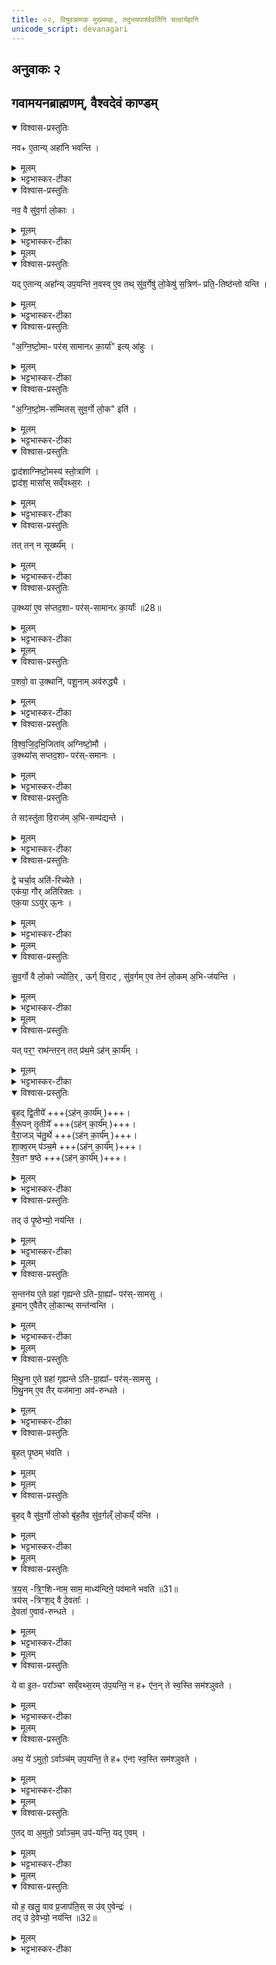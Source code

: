```yaml
---
title: ०२, विषुवन्नामक मुख्यमहः, तदुभयपार्श्ववर्तिनि चत्वार्यहानि
unicode_script: devanagari
---
```



##  अनुवाकः २
## गवामयनब्राह्मणम्, वैश्वदेवं काण्डम्
<details open><summary>विश्वास-प्रस्तुतिः</summary>

नव+ ए॒तान्य् अहा॑नि भवन्ति ।  
</details>

<details><summary>मूलम्</summary>

नव+ ए॒तान्य् अहा॑नि भवन्ति ।  
</details>

<details><summary>भट्टभास्कर-टीका</summary>

1 अथ गवामयनब्राह्मणम्, वैश्वदेवं काण्डं पञ्चानुवाकाः । नवैतान्यहानीत्यादि ॥ तत्र संवत्सरस्य गर्भभूतानि नवाहानि एतानि वक्ष्यमाणानि भवन्ति, तत्स्वरूपमिदानीं ब्रूम इति ।
</details>

<details open><summary>विश्वास-प्रस्तुतिः</summary>

नव॒ वै सु॑व॒र्गा लो॒काः ।  
</details>

<details><summary>मूलम्</summary>

नव॒ वै सु॑व॒र्गा लो॒काः ।  
</details>

<details><summary>भट्टभास्कर-टीका</summary>

नवधा भिद्यते सः स्वर्गादिभेदेन नवधा भिन्नत्वात् देवानाम् । यद्वा - नवधा भिन्नैश्वर्याः स्वर्गाः पृथिव्यादिप्राजापत्यान्ता लोकाः, भोगभूमयो वा नव प्राणाः नव स्वर्गाः ।
</details>


<details><summary>मूलम्</summary>

यदे॒तान्यहा᳚न्युप॒यन्ति॑ ।
न॒वस्वे॒व तथ्सु॑व॒र्गेषु॑ लो॒केषु॑ स॒त्रिण॑ᳶ प्रति॒तिष्ठ॑न्तो यन्ति ।
</details>

<details open><summary>विश्वास-प्रस्तुतिः</summary>

यद् ए॒तान्य् अहा᳚न्य् उप॒यन्ति॑ न॒वस्व् ए॒व तथ् सु॑व॒र्गेषु॑ लो॒केषु॑ स॒त्रिण॑ᳶ प्रति॒-तिष्ठ॑न्तो यन्ति ।  
</details>

<details><summary>मूलम्</summary>

यद् ए॒तान्य् अहा᳚न्य् उप॒यन्ति॑ न॒वस्व् ए॒व तथ् सु॑व॒र्गेषु॑ लो॒केषु॑ स॒त्रिण॑ᳶ प्रति॒-तिष्ठ॑न्तो यन्ति ।  
</details>

<details><summary>भट्टभास्कर-टीका</summary>

तत् तस्मादेषामह्नां उपायनेन नवसु स्वर्गेषु लोकेषु सत्रिणः प्रतितिष्ठन्तः प्रत्येकरस्य तद्भोगं भुञ्जाना यन्ति गच्छन्ति अविच्छेदेन वर्तन्ते । यद्वा - नवानामह्नां उपायनमेव नवसु स्वर्गेषु प्रतिष्ठात्वेन रूप्यते ॥
</details>

<details open><summary>विश्वास-प्रस्तुतिः</summary>

"अ॒ग्नि॒ष्टो॒माᳶ पर॑स् सामानᳵ का॒र्या॑" इत्य् आ॑हुः ।  
</details>

<details><summary>मूलम्</summary>

"अ॒ग्नि॒ष्टो॒माᳶ पर॑स् सामानᳵ का॒र्या॑" इत्य् आ॑हुः ।  
</details>

<details><summary>भट्टभास्कर-टीका</summary>

2 एवंभूतानामह्नां इदानीं स्वरूपं दर्शयति - अग्निष्टोमा इत्यादि ॥ अग्निष्टोमसामसंस्थाः अग्निष्टोमाः, द्वादश स्तोमाः, तादृशाः परस्सामानः कार्याः कर्तव्या इत्याहुः ।
</details>

<details open><summary>विश्वास-प्रस्तुतिः</summary>

"अ॒ग्नि॒ष्टो॒म-स॑म्मितस् सुव॒र्गो लो॒क" इति॑ ।  
</details>

<details><summary>मूलम्</summary>

"अ॒ग्नि॒ष्टो॒म-स॑म्मितस् सुव॒र्गो लो॒क" इति॑ ।  
</details>

<details><summary>भट्टभास्कर-टीका</summary>

हेतुं चाहुः - अग्निष्टोमसम्मितः तुल्यः सुवर्गो लोक इति । तुल्यत्वं चेदानीं वक्ष्यते - अत्र स्वर्गशब्देन संवत्सर उच्यते । 'संवत्सरस्सुवर्गो लोकः' इति च ब्राह्मणम् । तस्मादग्निष्टोमसंवत्सरयोः साम्यात् संवत्सरात्मनो गर्भस्य नवाहस्य सम्बन्धिनामह्नामग्निष्टोमत्वं न्याय्यमिति तेषामभिप्रायः ।
</details>

<details open><summary>विश्वास-प्रस्तुतिः</summary>

द्वाद॑शाग्निष्टो॒मस्य॑ स्तो॒त्राणि॑ ।  
द्वाद॑श॒ मासा᳚स् सव्ँवथ्स॒रः ।  
</details>

<details><summary>मूलम्</summary>

द्वाद॑शाग्निष्टो॒मस्य॑ स्तो॒त्राणि॑ ।  
द्वाद॑श॒ मासा᳚स् सव्ँवथ्स॒रः ।  
</details>

<details><summary>भट्टभास्कर-टीका</summary>

संवत्सराग्निष्टोमयोः साम्ये अन्यत् ब्राह्मणं दर्शयति - द्वादशेति । द्वादशत्वसङ्ख्यान्वयेन द्वयोस्साम्यमिति ॥
</details>

<details open><summary>विश्वास-प्रस्तुतिः</summary>

तत् तन् न सूर्ख्ष्य᳚म् ।  
</details>

<details><summary>मूलम्</summary>

तत् तन् न सूर्ख्ष्य᳚म् ।  
</details>

<details><summary>भट्टभास्कर-टीका</summary>

3 एतद्दूषयति - तदित्थादि ॥ तत् तेषां मतं न सूर्क्ष्यं नादृत्यम् । सूर्क्ष आदरे तच्छब्दादामः षष्ठीबहुवचनस्य 'सुपां सुलुक्'इति लुक् ।
</details>

<details open><summary>विश्वास-प्रस्तुतिः</summary>

उ॒क्थ्या॑ ए॒व स॑प्तद॒शाᳶ पर॑स्-सामानᳵ का॒र्याः᳚ ॥28॥  
</details>

<details><summary>मूलम्</summary>

उ॒क्थ्या॑ ए॒व स॑प्तद॒शाᳶ पर॑स्-सामानᳵ का॒र्याः᳚ ॥28॥  
</details>

<details><summary>भट्टभास्कर-टीका</summary>

कथं तर्हि कर्तव्याः परस्सामान इत्याह – उक्थ्या एवेत्यादि । सप्तदशाः सर्वसंस्था उक्थ्याः कार्याः दशसामान अग्निष्टोमाः ।
</details>


<details><summary>मूलम्</summary>

प॒शवो॒ वा उ॒क्थानि॑ ।
प॒शू॒नामव॑रुद्ध्यै ।
</details>

<details open><summary>विश्वास-प्रस्तुतिः</summary>

प॒शवो॒ वा उ॒क्थानि॑, पशू॒नाम् अव॑रुद्ध्यै ।  
</details>

<details><summary>मूलम्</summary>

प॒शवो॒ वा उ॒क्थानि॑, पशू॒नाम् अव॑रुद्ध्यै ।  
</details>

<details><summary>भट्टभास्कर-टीका</summary>

हेतुं चाह - पशवो वा इत्यादि । तद्धेतुत्वात्ताच्छब्द्यम् ।
</details>

<details open><summary>विश्वास-प्रस्तुतिः</summary>

वि॒श्व॒जि॒द॒भि॒जिता॑व् अग्निष्टो॒मौ ।  
उ॒क्थ्या᳚स् सप्तद॒शाᳶ पर॑स्-समानः ।  
</details>

<details><summary>मूलम्</summary>

वि॒श्व॒जि॒द॒भि॒जिता॑व् अग्निष्टो॒मौ ।  
उ॒क्थ्या᳚स् सप्तद॒शाᳶ पर॑स्-समानः ।  
</details>

<details><summary>भट्टभास्कर-टीका</summary>

किमस्मिन्नवाहे अग्निष्टोमो नास्त्येवेत्याह – विश्वजिदभिजितौ अग्निष्टोमावेव कार्यौ परस्सामान एकोक्थ्या इति ॥
</details>

<details open><summary>विश्वास-प्रस्तुतिः</summary>

ते सꣵस्तु॑ता वि॒राज॑म् अ॒भि-सम्प॑द्यन्ते ।  
</details>

<details><summary>मूलम्</summary>

ते सꣵस्तु॑ता वि॒राज॑म् अ॒भि-सम्प॑द्यन्ते ।  
</details>

<details><summary>भट्टभास्कर-टीका</summary>

4 इदानीं ज्येतिर्गौरायुश्चेति ते उक्त्या इति दर्शयितुं तत्प्राशस्त्यमाह - ते संस्तुता इत्यादि ॥ अत्रेयमह्नां कॢप्तिः - नवाहस्य आदावन्ते च विश्वजिदभिजितौ, मध्ये विषुवान् । तमभितस्त्रयः परस्सामान इति ।
ते सर्वे पूर्वोक्ता इति ज्योतिरादयः सहसंस्तुताः सहपरिगणिताः स्तोत्रीयाभिः विराजं दशहरात्मभिः सम्पद्यन्ते, विराट्सम्पदा परिसमाप्तिं गच्छन्ति ।
</details>

<details open><summary>विश्वास-प्रस्तुतिः</summary>

द्वे चर्चा॒व् अति॑-रिच्येते ।  
एक॑या॒ गौर् अति॑रिक्तः ।   
एक॒या ऽऽयु॑र् ऊ॒नः ।  
</details>

<details><summary>मूलम्</summary>

द्वे चर्चा॒व् अति॑-रिच्येते ।  
एक॑या॒ गौर् अति॑रिक्तः ।   
एक॒या ऽऽयु॑र् ऊ॒नः ।  
</details>

<details><summary>भट्टभास्कर-टीका</summary>

गोआयुषोस्तु द्वे च ऋचौ विराट्सङ्ख्यामतिक्रम्य वर्तेते ।  
कथं एकया गौरतिरिक्तः एकचत्वारिंशदधिकशतद्वयं स्तोत्रीया इति कृत्वा । आयुस्तु एकया स्तोत्रीयया ऊनो भवति, एकोनषष्ट्यधिकं शतद्वयं स्तोत्रीया इति कृत्वा । एवं विराट्सम्पत्त्या ज्योतिषो गुणवत्त्वात्त्रयाणामपि मध्ये तस्य प्राशस्त्यम् ।
</details>


<details><summary>मूलम्</summary>

सु॒व॒र्गो वै लो॒को ज्योतिः॑ ।
ऊर्ग्वि॒राट् ॥29॥  
सु॒व॒र्गमे॒व तेन॑ लो॒कम॒भिज॑यन्ति ।
</details>

<details open><summary>विश्वास-प्रस्तुतिः</summary>

सु॒व॒र्गो वै लो॒को ज्योति॒र् , ऊर्ग् वि॒राट् , सु॑व॒र्गम् ए॒व तेन॑ लो॒कम् अ॒भि-ज॑यन्ति ।  
</details>

<details><summary>मूलम्</summary>

सु॒व॒र्गो वै लो॒को ज्योति॒र् , ऊर्ग् वि॒राट् , सु॑व॒र्गम् ए॒व तेन॑ लो॒कम् अ॒भि-ज॑यन्ति ।  
</details>

<details><summary>भट्टभास्कर-टीका</summary>

किञ्च - सुवर्गो वै लोको ज्योतिः तत्साधनत्वात् ।
विराट् नाम ऊर्क् अन्नम् । तस्माद्विराट्सम्पत्तिद्वारेण स्वर्गमभिजयन्ति ॥
</details>


<details><summary>मूलम्</summary>

यत्पर॒ꣳ॒ राथ॑न्तरम् ।
तत्प्र॑थ॒मेऽह॑न्का॒र्य᳚म् ।
</details>

<details open><summary>विश्वास-प्रस्तुतिः</summary>

यत् पर॒ꣳ॒ राथ॑न्तर॒न् तत् प्र॑थ॒मे ऽह॑न् का॒र्य᳚म् ।  
</details>

<details><summary>मूलम्</summary>

यत् पर॒ꣳ॒ राथ॑न्तर॒न् तत् प्र॑थ॒मे ऽह॑न् का॒र्य᳚म् ।  
</details>

<details><summary>भट्टभास्कर-टीका</summary>

5 यत्परमित्यादिना परस्साम्नां प्रतिष्ठा रूपयन् सामानि विदधाति ॥ राथन्तरं रथन्तरभक्तिं पृथिवीं 'मनसा ध्यायेत् प्रस्तूयमाने सम्मीलयेत्'इत्यादिधर्मयुक्तं यत् परं परस्साम तत् प्रथमेऽह्नि कार्यम् । यदा परस्सामभूतविषुवतः पूर्वेष्वहस्स्वितः पराञ्चो गृह्यन्ते तदा कार्यम् ।
</details>

<details open><summary>विश्वास-प्रस्तुतिः</summary>

बृ॒हद् द्वि॒तीये᳚ +++(ऽह॑न् का॒र्य᳚म् )+++।  
वै॒रू॒पन् तृ॒तीये᳚ +++(ऽह॑न् का॒र्य᳚म् )+++।  
वै॒रा॒जञ् च॑तु॒र्थे +++(ऽह॑न् का॒र्य᳚म् )+++।    
शा॒क्व॒रम् प॑ञ्च॒मे +++(ऽह॑न् का॒र्य᳚म् )+++।    
रै॒व॒तꣳ ष॒ष्ठे +++(ऽह॑न् का॒र्य᳚म् )+++।    
</details>

<details><summary>मूलम्</summary>

बृ॒हद् द्वि॒तीये᳚ +++(ऽह॑न् का॒र्य᳚म् )+++।  
वै॒रू॒पन् तृ॒तीये᳚ +++(ऽह॑न् का॒र्य᳚म् )+++।  
वै॒रा॒जञ् च॑तु॒र्थे +++(ऽह॑न् का॒र्य᳚म् )+++।    
शा॒क्व॒रम् प॑ञ्च॒मे +++(ऽह॑न् का॒र्य᳚म् )+++।    
रै॒व॒तꣳ ष॒ष्ठे +++(ऽह॑न् का॒र्य᳚म् )+++।    
</details>

<details><summary>भट्टभास्कर-टीका</summary>

एवं बृहद्वैरूपभक्तिके परे द्वितीयतृतीययोरह्नोः कार्ये । अथ उत्तरेष्वहस्सु यदा अमुतोऽर्वाञ्चो गृह्यन्ते तदा वैराजशाक्वररैवतभक्तीनि पराणि चतुर्थपञ्चमषष्ठेष्वहस्सु कार्याणि ।
</details>

<details open><summary>विश्वास-प्रस्तुतिः</summary>

तद्  उ॑ पृ॒ष्ठेभ्यो॒ नय॑न्ति ।  
</details>

<details><summary>मूलम्</summary>

तद्  उ॑ पृ॒ष्ठेभ्यो॒ नय॑न्ति ।  
</details>

<details><summary>भट्टभास्कर-टीका</summary>

तत् तथा कुर्वन्तः पृष्ठेभ्य एव परान् नयन्ति । पृष्ठ्यैः षडहतां परस्माम्नः प्रापयन्ति सत्रिणः ॥
</details>


<details><summary>मूलम्</summary>

स॒न्तन॑य ए॒ते ग्रहा॑ गृह्यन्ते ॥30॥  
अ॒ति॒ग्रा॒ह्या᳚ᳶ पर॑स्सामसु ।
</details>

<details open><summary>विश्वास-प्रस्तुतिः</summary>

स॒न्तन॑य ए॒ते ग्रहा॑ गृह्यन्ते ऽति-ग्रा॒ह्या᳚ᳶ पर॑स्-सामसु ।  
इ॒मान् ए॒वैतैर् लो॒कान्थ् सन्त॑न्वन्ति ।  
</details>

<details><summary>मूलम्</summary>

स॒न्तन॑य ए॒ते ग्रहा॑ गृह्यन्ते ऽति-ग्रा॒ह्या᳚ᳶ पर॑स्-सामसु ।  
इ॒मान् ए॒वैतैर् लो॒कान्थ् सन्त॑न्वन्ति ।  
</details>

<details><summary>भट्टभास्कर-टीका</summary>

6 अथात्र ग्रहकॢप्तिः परस्साम्रां - सन्तनय इत्यादि ॥ परस्सामसु दिवसेषु पूर्वेषु एते अतिग्राह्या ग्रहाः 'अद्भ्यस्त्वौषधीभ्यो गृह्णामि'इति प्रथमः' ओषधीभ्यस्त्वाप्रजाभ्यो गृह्णामि'27इति द्वितीयः, । 'प्रजाभ्यस्त्वा प्रजापतये गृह्नामि'27इति तृतीयः, एते सन्तनयः सन्तता पराञ्चो गृह्यन्ते, एतैरेवंक्रियमाणैरिमान् लोकान् संतन्वन्ति क्रमेण स्थापयन्ति ।
</details>


<details><summary>मूलम्</summary>

मि॒थु॒ना ए॒ते ग्रहा॑ गृह्यन्ते ।
अ॒ति॒ग्रा॒ह्या᳚ᳶ पर॑स्सामसु ।
</details>

<details open><summary>विश्वास-प्रस्तुतिः</summary>

मि॒थु॒ना ए॒ते ग्रहा॑ गृह्यन्ते ऽति-ग्रा॒ह्या᳚ᳶ पर॑स्-सामसु ।  
मि॒थु॒नम् ए॒व तैर् यज॑माना॒ अव॑-रुन्धते ।  
</details>

<details><summary>मूलम्</summary>

मि॒थु॒ना ए॒ते ग्रहा॑ गृह्यन्ते ऽति-ग्रा॒ह्या᳚ᳶ पर॑स्-सामसु ।  
मि॒थु॒नम् ए॒व तैर् यज॑माना॒ अव॑-रुन्धते ।  
</details>

<details><summary>भट्टभास्कर-टीका</summary>

अथोत्तरेषु परस्सामसु एते अतिग्राह्या ग्रहा मिथुना गृह्यन्ते अमुतोऽर्वाञ्चो गह्यन्ते । तृतीयचतुर्थौ मिथुनं द्वितीयपञ्चमौ प्रथमषष्ठाविति । 'प्रजाभ्यस्त्वा प्रजापतये गृह्णामि'27इति चतुर्थः । 'ओषधीभ्यस्त्वा'27इति पञ्चमः, 'अद्भ्यस्त्वा'27इति षष्ठः । तैः तथाक्रियमाणैः मिथुनमेव यजमाना लभन्ते ॥
</details>

<details open><summary>विश्वास-प्रस्तुतिः</summary>

बृ॒हत् पृ॒ष्ठम् भ॑वति ।  
</details>

<details><summary>मूलम्</summary>

बृ॒हत् पृ॒ष्ठम् भ॑वति ।  
</details>


<details><summary>मूलम्</summary>

बृ॒हद्वै सु॑व॒र्गो लो॒कः ।
बृ॒ह॒तैव सु॑व॒र्गल्ँलो॒कय्ँय॑न्ति ।
</details>

<details open><summary>विश्वास-प्रस्तुतिः</summary>

बृ॒हद् वै सु॑व॒र्गो लो॒को बृ॑ह॒तैव सु॑व॒र्गल्ँ लो॒कय्ँ य॑न्ति ।  
</details>

<details><summary>मूलम्</summary>

बृ॒हद् वै सु॑व॒र्गो लो॒को बृ॑ह॒तैव सु॑व॒र्गल्ँ लो॒कय्ँ य॑न्ति ।  
</details>

<details><summary>भट्टभास्कर-टीका</summary>

7 अथ विषुवतो मध्यमस्याह्नो विशेषानाह - बृहदित्यादि ॥ विषुवत्यह्नि अग्निष्टोमे पृष्ठसाम बृहद्भवति ।
बृहद्वा इति ॥ तद्धेतुत्वात्ताच्छब्द्यम् । उक्तं च - 'बृहद्वा इमान् लोकान् दाधार' इति ।
</details>


<details><summary>मूलम्</summary>

त्र॒य॒स्त्रि॒ꣳ॒शिनाम॒ साम॑ ।
माध्य॑न्दिने॒ पव॑माने भवति ॥31॥   
</details>

<details open><summary>विश्वास-प्रस्तुतिः</summary>

त्र॒य॒स् -त्रि॒ꣳ॒शि-नाम॒ साम॒ माध्य॑न्दिने॒ पव॑माने भवति ॥31॥  
त्रय॑स् -त्रिꣳश॒द् वै दे॒वताः᳚ ।   
दे॒वता॑ ए॒वाव॑-रुन्धते ।  
</details>

<details><summary>मूलम्</summary>

त्र॒य॒स् -त्रि॒ꣳ॒शि-नाम॒ साम॒ माध्य॑न्दिने॒ पव॑माने भवति ॥31॥  
त्रय॑स् -त्रिꣳश॒द् वै दे॒वताः᳚ ।   
दे॒वता॑ ए॒वाव॑-रुन्धते ।  
</details>

<details><summary>भट्टभास्कर-टीका</summary>

त्रयस्त्रिशिनाम सामेत्यादि ॥ गतम् ॥
</details>


<details><summary>मूलम्</summary>

ये वा इ॒तᳶ परा᳚ञ्चꣳ सव्ँवथ्स॒रमु॑प॒यन्ति॑ ।
न है॑न॒न्ते स्व॒स्ति सम॑श्ञुवते ।
</details>

<details open><summary>विश्वास-प्रस्तुतिः</summary>

ये वा इ॒तᳶ परा᳚ञ्चꣳ सव्ँवथ्स॒रम् उ॑प॒यन्ति॒  न ह+ ए॑न॒न् ते स्व॒स्ति सम॑श्ञुवते ।  
</details>

<details><summary>मूलम्</summary>

ये वा इ॒तᳶ परा᳚ञ्चꣳ सव्ँवथ्स॒रम् उ॑प॒यन्ति॒  न ह+ ए॑न॒न् ते स्व॒स्ति सम॑श्ञुवते ।  
</details>

<details><summary>भट्टभास्कर-टीका</summary>

8 ये वा इत्यादि ॥ इतो विषुवत ऊर्ध्वं ये संवत्सरं पराञ्चं अनावृत्तमेव पूर्वस्मिन् पक्ष इव उपयन्ति ते खलु एनं संवत्सरं संवत्सरफलं स्वस्ति अविनाशेन न समश्नुवत ।
</details>


<details><summary>मूलम्</summary>

अथ॒ ये॑ऽमुतो॒ऽर्वाञ्च॑मुप॒यन्ति॑ ।
ते है॑नꣵ स्व॒स्ति सम॑श्ञुवते ।
</details>

<details open><summary>विश्वास-प्रस्तुतिः</summary>

अथ॒ ये॑ ऽमुतो॒ ऽर्वाञ्च॑म् उप॒यन्ति॒ ते ह+ ए॑नꣵ स्व॒स्ति सम॑श्ञुवते ।  
</details>

<details><summary>मूलम्</summary>

अथ॒ ये॑ ऽमुतो॒ ऽर्वाञ्च॑म् उप॒यन्ति॒ ते ह+ ए॑नꣵ स्व॒स्ति सम॑श्ञुवते ।  
</details>

<details><summary>भट्टभास्कर-टीका</summary>

अथ ये उत्तरस्मिन् पक्षे अमुतोऽन्त्यादारभ्य अर्वाञ्चं संवत्सरं उपयन्ति एनं संवत्सरमविनाशेन प्राप्नुवन्ति ।
</details>


<details><summary>मूलम्</summary>

ए॒तद्वा अ॒मुतो॒ऽर्वाञ्च॒मुप॑यन्ति ।
यदे॒वम् ।
</details>

<details open><summary>विश्वास-प्रस्तुतिः</summary>

ए॒तद् वा अ॒मुतो॒ ऽर्वाञ्च॒म् उप॑-यन्ति॒ यद् ए॒वम् ।  
</details>

<details><summary>मूलम्</summary>

ए॒तद् वा अ॒मुतो॒ ऽर्वाञ्च॒म् उप॑-यन्ति॒ यद् ए॒वम् ।  
</details>

<details><summary>भट्टभास्कर-टीका</summary>

एतद्वा इत्यादि ॥ अमुतोऽर्वागुपनयनमिदं यदेवमन्त्यदिवसमारभ्य ग्रहणम् । एवं हि सर्वे दिवसाः विषुवन्तमभिस्सतता भवन्ति । तत्र च त्रयस्त्रिंशिनाम साम भवति ॥
</details>


<details><summary>मूलम्</summary>

यो ह॒ खलु॒ वाव प्र॒जाप॑तिः ।
स उ॑वे॒वेन्द्रः॑ ।
</details>

<details open><summary>विश्वास-प्रस्तुतिः</summary>

यो ह॒ खलु॒ वाव प्र॒जाप॑ति॒स् स उ॑व् ए॒वेन्द्रः॑ ।  
तद् उ॑ दे॒वेभ्यो॒ नय॑न्ति ॥32॥  
</details>

<details><summary>मूलम्</summary>

यो ह॒ खलु॒ वाव प्र॒जाप॑ति॒स् स उ॑व् ए॒वेन्द्रः॑ ।  
तद् उ॑ दे॒वेभ्यो॒ नय॑न्ति ॥32॥  
</details>

<details><summary>भट्टभास्कर-टीका</summary>

9 यो हेत्वादि ॥ यः खलु अयं संवत्सरात्मा प्रजापतिः स एवेन्द्रः देवेश्वरो भवतिं । तस्मादेव कारणात् देवेभ्यः त्रयस्त्रिंशत्सङ्ख्येभ्यो नयन्ति तेषं प्रीतये यागं कुर्वन्ति ॥

इति द्वितीयोऽनुवाकः ॥  

</details>

